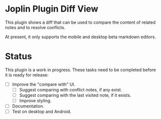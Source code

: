 # Joplin Plugin Diff View

This plugin shows a diff that can be used to compare the content of related notes and to resolve conflicts.

At present, it only supports the mobile and desktop beta markdown editors.

# Status

This plugin is a work in progress. These tasks need to be completed before it is ready for release:
- [ ] Improve the "compare with" UI.
   - [ ] Suggest comparing with conflict notes, if any exist.
   - [ ] Suggest comparing with the last visited note, if it exists.
   - [ ] Improve styling.
- [ ] Documentation.
- [ ] Test on desktop and Android.
